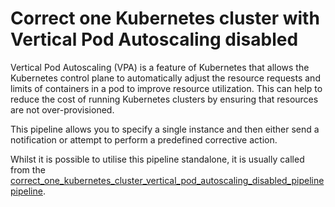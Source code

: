 # Correct one Kubernetes cluster with Vertical Pod Autoscaling disabled

Vertical Pod Autoscaling (VPA) is a feature of Kubernetes that allows the Kubernetes control plane to automatically adjust the resource requests and limits of containers in a pod to improve resource utilization. This can help to reduce the cost of running Kubernetes clusters by ensuring that resources are not over-provisioned.

This pipeline allows you to specify a single instance and then either send a notification or attempt to perform a predefined corrective action.

Whilst it is possible to utilise this pipeline standalone, it is usually called from the [correct_one_kubernetes_cluster_vertical_pod_autoscaling_disabled_pipeline pipeline](https://hub.flowpipe.io/mods/turbot/gcp_thrifty/pipelines/gcp_thrifty.pipeline.correct_one_kubernetes_cluster_vertical_pod_autoscaling_disabled_pipeline).